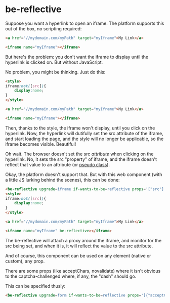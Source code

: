# be-reflective

Suppose you want a hyperlink to open an iframe.  The platform supports this out of the box, no scripting required:

```html
<a href="//mydomain.com/myPath" target="myIframe">My Link</a>

<iframe name="myIframe"></iframe>
```

But here's the problem:  you don't want the iframe to display until the hyperlink is clicked on.  But without JavaScript.

No problem, you might be thinking.  Just do this:


```html
<style>
iframe:not([src]){
    display:none;
}
</style>

<a href="//mydomain.com/myPath" target="myIframe">My Link</a>

<iframe name="myIframe"></iframe>
```

Then, thanks to the style, the iframe won't display, until you click on the hyperlink.  Now, the hyperlink will dutifully set the src attribute of the iframe, and start loading the page, and the style will no longer be applicable, so the iframe becomes visible.  Beautiful!

Oh wait.  The browser doesn't set the src *attribute* when clicking on the hyperlink.  No, it sets the src "property" of iframe, and the iframe doesn't reflect that value to an attribute (or [pseudo class](https://developer.mozilla.org/en-US/docs/Web/CSS/Pseudo-classes)).

Okay, the platform doesn't support that.  But with this web component (with a little JS lurking behind the scenes), this can be done:

```html
<be-reflective upgrade=iframe if-wants-to-be=reflective props='["src"]'></be-reflective>
<style>
iframe:not([src]){
    display:none;
}
</style>

<a href="//mydomain.com/myPath" target="myIframe">My Link</a>

<iframe name="myIframe" be-reflective></iframe>
```

The be-reflective will attach a proxy around the iframe, and monitor for the src being set, and when it is, it will reflect the value to the src attribute.

And of course, this component can be used on any element (native or custom), any prop.

There are some props (like acceptChars, novalidate) where it isn't obvious to the captcha-challenged where, if any, the "dash" should go.

This can be specified thusly:

```html
<be-reflective upgrade=form if-wants-to-be=reflective props='[{"acceptChars": "accept-chars"]'></be-reflective>
```

